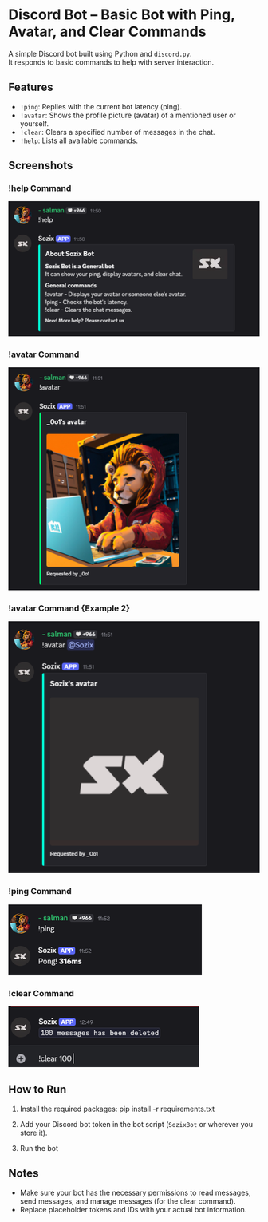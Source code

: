 # Discord Bot – Basic Bot with Ping, Avatar, and Clear Commands

A simple Discord bot built using Python and `discord.py`.  
It responds to basic commands to help with server interaction.

## Features
- `!ping`: Replies with the current bot latency (ping).
- `!avatar`: Shows the profile picture (avatar) of a mentioned user or yourself.
- `!clear`: Clears a specified number of messages in the chat.
- `!help`: Lists all available commands.

## Screenshots



### !help Command
![Help Command](bot2.png)

### !avatar Command
![Avatar Command](bot3.png)

### !avatar Command {Example 2}
![Avatar Command](bot4.png)

### !ping Command
![Ping Command](bot5.png)

### !clear Command
![Clear Command](bot6.png)



## How to Run
1. Install the required packages:
pip install -r requirements.txt


2. Add your Discord bot token in the bot script (`SozixBot` or wherever you store it).

3. Run the bot



## Notes
- Make sure your bot has the necessary permissions to read messages, send messages, and manage messages (for the clear command).
- Replace placeholder tokens and IDs with your actual bot information.

